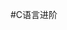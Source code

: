 #C语言进阶

<!-- g++编译调试流程：(单文件编程)
    新建文件夹打开之后，直接将.vscode文件夹粘贴进去即可
    完整流程：
        tasks.json是编译器，里面除了MinGW64路径之外其余都不用改
            终端->配置默认生成任务->g++
        launch.json是调试器，同样只需要改MinGW64路径
            运行->添加配置->g++
        注意：路径不要有中文
    快捷按钮：右上角三角按钮(运行加调试)


cmake编译调试流程：(多文件编程)
    建立：
        ctrl+shift+p->cmake q(cmake快速开始)->输入项目名称->excutable
        ->界面最下方编译即可生成项目的build完整目录
    基础模板：
        cmake_minimum_required (VERSION 2.8.12)#规定cmake的最低版本要求
        project(Cmake_test)#项目的名称，不一定和你的文件夹名称一样
        set(CMAKE_CXX_COMPILER "g++")#设置c++编译器
        
        include_directories(${PROJECT_SOURCE_DIR}/include)#添加头文件的搜索路径
        add_executable(demo ${SrcFiles})#设置可执行文件的名称[${SrcFiles}替换为main函数文件+源文件] 
    快捷按钮：编译是最下栏build，运行是三角，调试是中间的乌龟 -->
